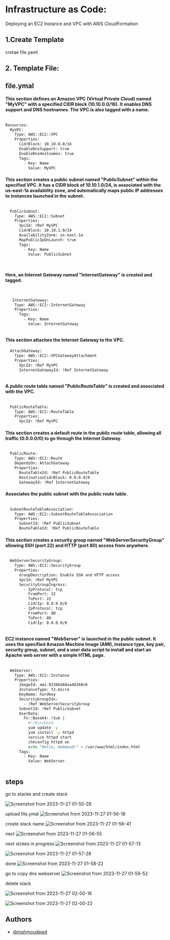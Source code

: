 
# Infrastructure as Code: 

Deploying an EC2 Instance and VPC with AWS CloudFormation


##  1.Create Template 

 cretae file.yaml
## 2. Template File:

## file.ymal

#### This section defines an Amazon VPC (Virtual Private Cloud) named "MyVPC" with a specified CIDR block (10.10.0.0/16). It enables DNS support and DNS hostnames. The VPC is also tagged with a name.

```bash

Resources:
  MyVPC:
    Type: AWS::EC2::VPC
    Properties:
      CidrBlock: 10.10.0.0/16
      EnableDnsSupport: true
      EnableDnsHostnames: true
      Tags:
        - Key: Name
          Value: MyVPC


```

#### This section creates a public subnet named "PublicSubnet" within the specified VPC. It has a CIDR block of 10.10.1.0/24, is associated with the us-east-1a availability zone, and automatically maps public IP addresses to instances launched in the subnet.

```bash

  PublicSubnet:
    Type: AWS::EC2::Subnet
    Properties:
      VpcId: !Ref MyVPC
      CidrBlock: 10.10.1.0/24
      AvailabilityZone: us-east-1a
      MapPublicIpOnLaunch: true
      Tags:
        - Key: Name
          Value: PublicSubnet




```


#### Here, an Internet Gateway named "InternetGateway" is created and tagged.




```bash


   InternetGateway:
    Type: AWS::EC2::InternetGateway
    Properties:
      Tags:
        - Key: Name
          Value: InternetGateway



```



#### This section attaches the Internet Gateway to the VPC.




```bash
  AttachGateway:
    Type: AWS::EC2::VPCGatewayAttachment
    Properties:
      VpcId: !Ref MyVPC
      InternetGatewayId: !Ref InternetGateway



```


 #### A public route table named "PublicRouteTable" is created and associated with the VPC.





```bash

  PublicRouteTable:
    Type: AWS::EC2::RouteTable
    Properties:
      VpcId: !Ref MyVPC


```

#### This section creates a default route in the public route table, allowing all traffic (0.0.0.0/0) to go through the Internet Gateway.

```bash

  PublicRoute:
    Type: AWS::EC2::Route
    DependsOn: AttachGateway
    Properties:
      RouteTableId: !Ref PublicRouteTable
      DestinationCidrBlock: 0.0.0.0/0
      GatewayId: !Ref InternetGateway


```



#### Associates the public subnet with the public route table.


```bash

  SubnetRouteTableAssociation:
    Type: AWS::EC2::SubnetRouteTableAssociation
    Properties:
      SubnetId: !Ref PublicSubnet
      RouteTableId: !Ref PublicRouteTable


```

#### This section creates a security group named "WebServerSecurityGroup" allowing SSH (port 22) and HTTP (port 80) access from anywhere.



```bash

  WebServerSecurityGroup:
    Type: AWS::EC2::SecurityGroup
    Properties:
      GroupDescription: Enable SSH and HTTP access
      VpcId: !Ref MyVPC
      SecurityGroupIngress:
        - IpProtocol: tcp
          FromPort: 22
          ToPort: 22
          CidrIp: 0.0.0.0/0
        - IpProtocol: tcp
          FromPort: 80
          ToPort: 80
          CidrIp: 0.0.0.0/0



```


#### EC2 instance named "WebServer" is launched in the public subnet. It uses the specified Amazon Machine Image (AMI), instance type, key pair, security group, subnet, and a user data script to install and start an Apache web server with a simple HTML page.

```bash

  WebServer:
    Type: AWS::EC2::Instance
    Properties:
      ImageId: ami-0230bd60aa48260c6
      InstanceType: t2.micro
      KeyName: hardkey 
      SecurityGroupIds:
        - !Ref WebServerSecurityGroup
      SubnetId: !Ref PublicSubnet
      UserData:
        Fn::Base64: !Sub |
          #!/bin/bash
          yum update -y
          yum install -y httpd
          service httpd start
          chkconfig httpd on
          echo "Hello, mahmoud!" > /var/www/html/index.html
      Tags:
        - Key: Name
          Value: WebServer



```




## steps

go to stacke and create  stack

![Screenshot from 2023-11-27 01-55-29](https://github.com/Mahmoudawd4/cloud-formations/assets/38701340/2c0c5eeb-545d-4256-a554-fdf8d42a29ee)

upload file.ymal
![Screenshot from 2023-11-27 01-56-18](https://github.com/Mahmoudawd4/cloud-formations/assets/38701340/74125fd4-a87c-47ba-ac7d-725f93d01383)

create stack name
![Screenshot from 2023-11-27 01-56-41](https://github.com/Mahmoudawd4/cloud-formations/assets/38701340/50f80c9a-06ad-41a8-94af-17deb7b5a9f5)

next
![Screenshot from 2023-11-27 01-56-55](https://github.com/Mahmoudawd4/cloud-formations/assets/38701340/dfb845f2-54db-4d2c-9561-31ee9d894308)

next
stckes in progress
![Screenshot from 2023-11-27 01-57-13](https://github.com/Mahmoudawd4/cloud-formations/assets/38701340/c9e0cc88-0e3a-4077-97fe-0047bcf0fd94)

![Screenshot from 2023-11-27 01-57-28](https://github.com/Mahmoudawd4/cloud-formations/assets/38701340/92188a00-0268-46d7-a513-65d9bfd5b9bf)

 done 
![Screenshot from 2023-11-27 01-58-22](https://github.com/Mahmoudawd4/cloud-formations/assets/38701340/32cf6b64-b2d8-439f-942b-3f67408d469d)


go to copy dns webserver
![Screenshot from 2023-11-27 01-59-52](https://github.com/Mahmoudawd4/cloud-formations/assets/38701340/4fb50eb0-1566-481c-bfd1-858bc840adfe)


delete
stack

![Screenshot from 2023-11-27 02-00-16](https://github.com/Mahmoudawd4/cloud-formations/assets/38701340/d372e132-44d9-47d5-af0d-55b030037357)

![Screenshot from 2023-11-27 02-00-22](https://github.com/Mahmoudawd4/cloud-formations/assets/38701340/f7755258-ebd1-4baf-8342-e135afbc5852)



## Authors

- [@mahmoudawd](https://github.com/Mahmoudawd4)
